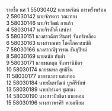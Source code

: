 รายชื่อ นศ
1	55030402	นายธนรัตน์  การพรั่งพร้อม		
2	58030142	 นายจักรดาว  วณะทอง		
3	58030146	 นายจิรวัฒน์  กาแก้ว		
4	58030147	 นายจิรศักดิ์  เสน่หา		
5	58030151	 นางสาวฉัตรวรินทร์  จันทร์เหลือง		
6	58030163	 นางสาวณพร  โชคโภคาสมบัติ		
7	58030166	 นางสาวณัฐวรรณ  ขันธุปัทม์		
8	58030169	 นายดนัย  ทับอ่ำ		
9	58030171	 นายธนกฤต  จันทรานิมิตร		
10	58030174	 นายธนพล  สุทธิชื่น		
11	58030177	 นายธนากร  แสงทอง		
12	58030184	 นายนันทวัฒน์  บูรศิริรักษ์		
13	58030189	 นายปารเมศ  ขุมทอง		
14	58030190	 นางสาวปิยธิดา  แพงหอม		
15	58030196	 นางสาวพรศิริ  หอมเนียม		
